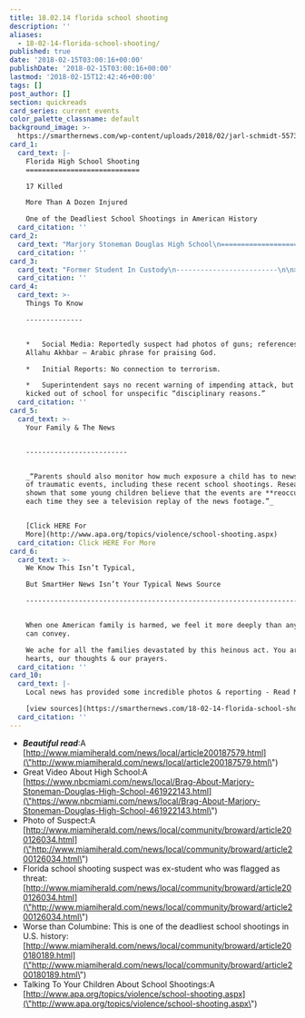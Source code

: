 ```yaml
---
title: 18.02.14 florida school shooting
description: ''
aliases:
  - 18-02-14-florida-school-shooting/
published: true
date: '2018-02-15T03:00:16+00:00'
publishDate: '2018-02-15T03:00:16+00:00'
lastmod: '2018-02-15T12:42:46+00:00'
tags: []
post_author: []
section: quickreads
card_series: current events
color_palette_classname: default
background_image: >-
  https://smarthernews.com/wp-content/uploads/2018/02/jarl-schmidt-557318-360x360.jpg
card_1:
  card_text: |-
    Florida High School Shooting
    ============================

    17 Killed

    More Than A Dozen Injured

    One of the Deadliest School Shootings in American History
  card_citation: ''
card_2:
  card_text: "Marjory Stoneman Douglas High School\n====================================\n\na\x1CBe positive. Be passionate. Be proud to be an eagle.a\x1D\n\n*   Named for an environmentalist who worked to protect the Florida Everglades (She died at 108).\n*   Grades 9-12; approximately 3,000 students in southeast Florida.\n*   Home to State Championship Marching Band."
  card_citation: ''
card_3:
  card_text: "Former Student In Custody\n-------------------------\n\n> a\x1CWe were told last year that he wasna\x19t allowed on campus with a backpack on him. There were problems with him last year threatening students, and I guess he was asked to leave campus.a\x1D\n> \n> Jim Gard, Math Teacher, Interview With The Miami Herald (Feb 14, 2018)"
  card_citation: ''
card_4:
  card_text: >-
    Things To Know

    --------------


    *   Social Media: Reportedly suspect had photos of guns; references to
    Allahu Akhbar – Arabic phrase for praising God.

    *   Initial Reports: No connection to terrorism.

    *   Superintendent says no recent warning of impending attack, but suspect
    kicked out of school for unspecific “disciplinary reasons.”
  card_citation: ''
card_5:
  card_text: >-
    Your Family & The News  


    -------------------------


    _“Parents should also monitor how much exposure a child has to news reports
    of traumatic events, including these recent school shootings. Research has
    shown that some young children believe that the events are **reoccurring**
    each time they see a television replay of the news footage.”_


    [Click HERE For
    More](http://www.apa.org/topics/violence/school-shooting.aspx)
  card_citation: Click HERE For More
card_6:
  card_text: >-
    We Know This Isn’t Typical,  

    But SmartHer News Isn’t Your Typical News Source

    ------------------------------------------------------------------------------


    When one American family is harmed, we feel it more deeply than any headline
    can convey.  

    We ache for all the families devastated by this heinous act. You are in our
    hearts, our thoughts & our prayers.
  card_citation: ''
card_10:
  card_text: |-
    Local news has provided some incredible photos & reporting - Read More Here:

    [view sources](https://smarthernews.com/18-02-14-florida-school-shooting/)
  card_citation: ''
---
```

*   _**Beautiful read**_:A [http://www.miamiherald.com/news/local/article200187579.html](\"http://www.miamiherald.com/news/local/article200187579.html\")
*   Great Video About High School:A [https://www.nbcmiami.com/news/local/Brag-About-Marjory-Stoneman-Douglas-High-School-461922143.html](\"https://www.nbcmiami.com/news/local/Brag-About-Marjory-Stoneman-Douglas-High-School-461922143.html\")
*   Photo of Suspect:A [http://www.miamiherald.com/news/local/community/broward/article200126034.html](\"http://www.miamiherald.com/news/local/community/broward/article200126034.html\")
*   Florida school shooting suspect was ex-student who was flagged as threat: [http://www.miamiherald.com/news/local/community/broward/article200126034.html](\"http://www.miamiherald.com/news/local/community/broward/article200126034.html\")
*   Worse than Columbine: This is one of the deadliest school shootings in U.S. history: [http://www.miamiherald.com/news/local/community/broward/article200180189.html](\"http://www.miamiherald.com/news/local/community/broward/article200180189.html\")
*   Talking To Your Children About School Shootings:A [http://www.apa.org/topics/violence/school-shooting.aspx](\"http://www.apa.org/topics/violence/school-shooting.aspx\")